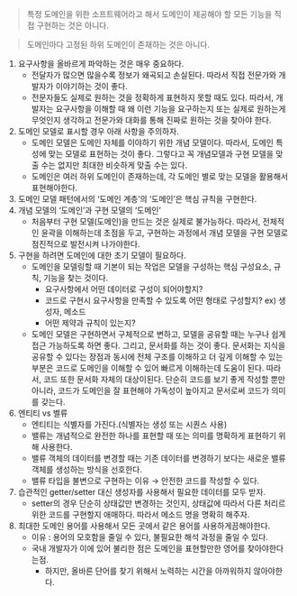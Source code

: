 > 특정 도메인을 위한 소프트웨어라고 해서 도메인이 제공해야 할 모든 기능을 직접 구현하는 것은 아니다.
>

> 도메인마다 고정된 하위 도메인이 존재하는 것은 아니다.
>
1. 요구사항을 올바르게 파악하는 것은 매우 중요하다.
    - 전달자가 많으면 많을수록 정보가 왜곡되고 손실된다. 따라서 직접 전문가와 개발자가 이야기하는 것이 좋다.
    - 전문자들도 실제로 원하는 것을 정확하게 표현하지 못할 때도 있다.
      따라서, 개발자는 요구사항을 이해할 때 왜 이런 기능을 요구하는지 또는 실제로 원하는게 무엇인지 생각하고 전문가와 대화를 통해 진짜로 원하는 것을 찾아야 한다.
2. 도메인 모델로 표시할 경우 아래 사항을 주의하자.
    - 도메인 모델은 도메인 자체를 이야하기 위한 개념 모델이다. 따라서, 도메인 특성에 맞는 모델로 표현하는 것이 좋다. 그렇다고 꼭 개념모델과 구현 모델을 맞출 수는 없지만 최대한 비슷하게 맞출 수는 있다.
    - 도메인은 여러 하위 도메인이 존재하는데, 각 도메인 별로 맞는 모델을 활용해서 표현해야한다.
3. 도메인 모델 패턴에서의 ‘도메인 계층’의 ‘도메인’은 핵심 규칙을 구현한다.
4. 개념 모델의 ‘도메인’과 구현 모델의 ‘도메인’
    - 처음부터 구현 모델(도메인)을 만드는 것은 실제로 불가능하다.
      따라서, 전체적인 윤곽을 이해하는데 초점을 두고, 구현하는 과정에서 개념 모델을 구현 모델로 점진적으로 발전시켜 나가야한다.
5. 구현을 하려면 도메인에 대한 초기 모델이 필요하다.
    - 도메인을 모델링할 때 기본이 되는 작업은 모델을 구성하는 핵심 구성요소, 규칙, 기능을 찾는 것이다.
        - 요구사항에서 어떤 데이터로 구성이 되어야할지?
        - 코드로 구현시 요구사항을 만족할 수 있도록 어떤 형태로 구성할지? ex) 생성자, 메소드
        - 어떤 제약과 규칙이 있는지?
    - 도메인 모델은 구현하면서 구체적으로 변하고, 모델을 공유할 때는 누구나 쉽게 접근 가능하도록 하면 좋다.
      그리고, 문서화를 하는 것이 좋다. 문서화는 지식을 공유할 수 있다는 장점과 동시에 전체 구조를 이해하고 더 깊게 이해할 수 있는 부분은 코드로 도메인을 이해할 수 있어 빠르게 이해하는데 도움이 된다.
      따라서, 코드 또한 문서화 자체의 대상이된다. 단순히 코드를 보기 좋게 작성할 뿐만 아니라, 코드가 도메인을 잘 표현해야 가독성이 높아지고 문서로써 코드가 의미를 갖는다.
6. 엔티티 vs 벨류
    - 엔티티는 식별자를 가진다.(식별자는 생성 또는 시퀀스 사용)
    - 밸류는 개념적으로 완전한 하나를 표현할 때 또는 의미를 명확하게 표현하기 위해 사용한다.
    - 밸류 객체의 데이터를 변경할 때는 기존 데이터를 변경하기 보다는 새로운 밸류 객체를 생성하는 방식을 선호한다.
    - 밸류 타입을 불변으로 구현하는 이유 → 안전한 코드를 작성할 수 있다.
7. 습관적인 getter/setter 대신 생성자를 사용해서 필요한 데이터를 모두 받자.
    - setter의 경우 단순히 상태값만 변경하는 것인지, 상태값에 따라서 다른 처리르 위한 코드를 구현할지 애매하다. 따라서 메소드 명을 명확히 해주자.
8. 최대한 도메인 용어를 사용해서 모든 곳에서 같은 용어를 사용하게끔해야한다.
    - 이유 : 용어의 모호함을 줄일 수 있다, 불필요한 해석 과정을 줄일 수 있다.
    - 국내 개발자가 이에 있어 불리한 점은 도메인을 표현할만한 영어를 찾아야한다는점.
        - 하지만, 올바른 단어를 찾기 위해서 노력하는 시간을 아까워하지 않아야한다.